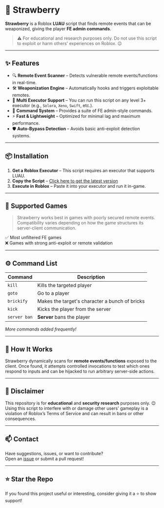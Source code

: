 # 🍓 Strawberry

**Strawberry** is a Roblox **LUAU** script that finds remote events that can be weaponized, giving the player **FE admin commands**.

> ⚠️ For educational and research purposes only. Do not use this script to exploit or harm others' experiences on Roblox. 😉

---

## ✨ Features

- 🔍 **Remote Event Scanner** – Detects vulnerable remote events/functions in real-time.
- 🛠️ **Weaponization Engine** – Automatically hooks and triggers exploitable remotes.
- 📜 **Multi Executor Support** – You can run this script on any level 3+ executor (e.g., `Solora`, `Xeno`, `Swift`, etc.).
- 🧠 **Command System** – Provides a suite of FE admin-style commands.
- ⚡ **Fast & Lightweight** – Optimized for minimal lag and maximum performance.
- 🛡️ **Auto-Bypass Detection** – Avoids basic anti-exploit detection systems.

---

## 📦 Installation

1. **Get a Roblox Executor** – This script requires an executor that supports LUAU.
2. **Copy the Script** – [Click here to get the latest version](https://raw.githubusercontent.com/C-Dr1ve/Strawberry/refs/heads/main/Current_Version.lua)
3. **Execute in Roblox** – Paste it into your executor and run it in-game.

---

## 🧪 Supported Games

> Strawberry works best in games with poorly secured remote events.  
> Compatibility varies depending on how the game structures its server-client communication.

✅ Most unfiltered FE games  
❌ Games with strong anti-exploit or remote validation

---

## ⚙️ Command List

| Command    | Description              |
|------------|--------------------------|
| `kill`    | Kills the targeted player|
| `goto`   | Go to a player   |
| `brickify`  | Makes the target's character a bunch of bricks|
| `kick`   | Kicks the player from the server|
| `server ban`   | **Server** bans the player        |

*More commands added frequently!*

---

## 🧠 How It Works

Strawberry dynamically scans for **remote events/functions** exposed to the client. Once found, it attempts controlled invocations to test which ones respond to inputs and can be hijacked to run arbitrary server-side actions.

---

## 🚧 Disclaimer

This repository is for **educational** and **security research** purposes only.  😉
Using this script to interfere with or damage other users' gameplay is a violation of Roblox’s Terms of Service and can result in bans or other consequences.

---

## 📫 Contact

Have suggestions, issues, or want to contribute?  
Open an [issue](https://www.discord.com/users/1244738630270980177) or submit a pull request!

---

## ⭐ Star the Repo

If you found this project useful or interesting, consider giving it a ⭐️ to show support!

